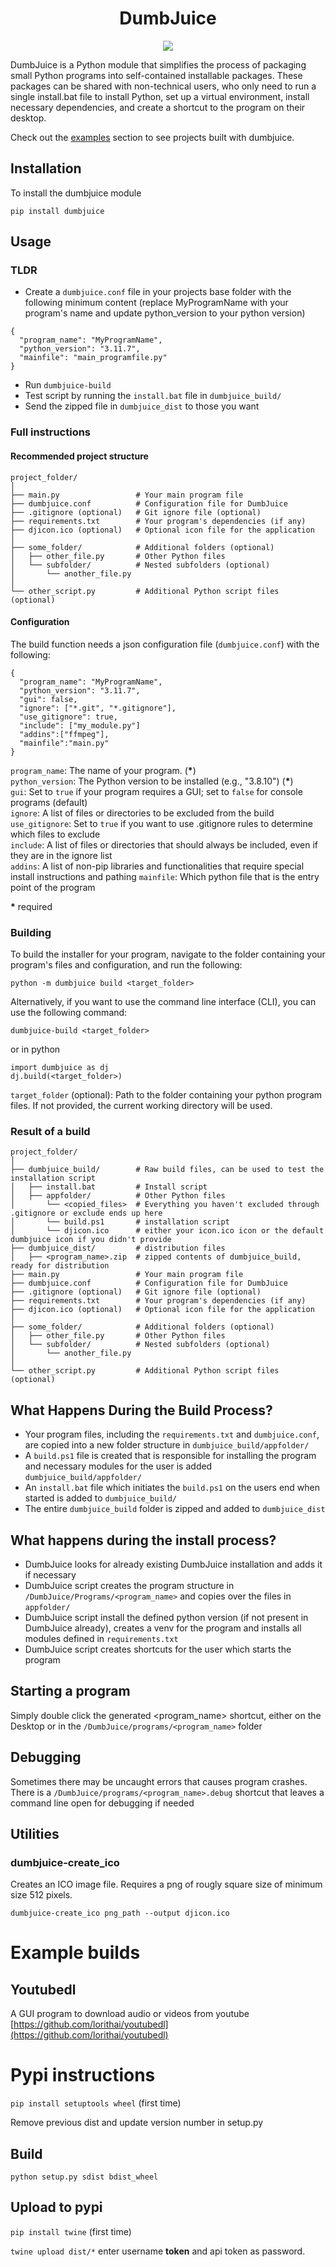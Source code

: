 <div align="center">
<h1>DumbJuice</h1>

<img src="https://raw.githubusercontent.com/lorithai/dumbjuice/refs/heads/main/images/dumbjuice_logo.i.png"></div>

DumbJuice is a Python module that simplifies the process of packaging small Python programs into self-contained installable packages. These packages can be shared with non-technical users, who only need to run a single install.bat file to install Python, set up a virtual environment, install necessary dependencies, and create a shortcut to the program on their desktop.

Check out the [examples](#example-builds) section to see projects built with dumbjuice.

## Installation
To install the dumbjuice module

`
pip install dumbjuice
`

## Usage
### TLDR
* Create a `dumbjuice.conf` file in your projects base folder with the following minimum content (replace MyProgramName with your program's name and update python_version to your python version)
```
{
  "program_name": "MyProgramName",
  "python_version": "3.11.7",
  "mainfile": "main_programfile.py"
}
```
* Run `dumbjuice-build`
* Test script by running the `install.bat` file in `dumbjuice_build/`
* Send the zipped file in `dumbjuice_dist` to those you want

### Full instructions
#### Recommended project structure
```
project_folder/
│
├── main.py                 # Your main program file 
├── dumbjuice.conf          # Configuration file for DumbJuice
├── .gitignore (optional)   # Git ignore file (optional)
├── requirements.txt        # Your program's dependencies (if any)
├── djicon.ico (optional)   # Optional icon file for the application
│
├── some_folder/            # Additional folders (optional)
│   ├── other_file.py       # Other Python files
│   └── subfolder/          # Nested subfolders (optional)
│       └── another_file.py
│
└── other_script.py         # Additional Python script files (optional)
```
#### Configuration
The build function needs a json configuration file (`dumbjuice.conf`) with the following:

```
{
  "program_name": "MyProgramName",
  "python_version": "3.11.7",
  "gui": false,
  "ignore": ["*.git", "*.gitignore"],
  "use_gitignore": true,
  "include": ["my_module.py"]
  "addins":["ffmpeg"],
  "mainfile":"main.py"
}
```

`program_name`: The name of your program. (__\*__)<br>
`python_version`: The Python version to be installed (e.g., "3.8.10") (__\*__)<br>
`gui`: Set to `true` if your program requires a GUI; set to `false` for console programs (default)<br> 
`ignore`: A list of files or directories to be excluded from the build<br>
`use_gitignore`: Set to `true` if you want to use .gitignore rules to determine which files to exclude<br>
`include`: A list of files or directories that should always be included, even if they are in the ignore list<br>
`addins`: A list of non-pip libraries and functionalities that require special install instructions and pathing
`mainfile`: Which python file that is the entry point of the program

__\*__ required

### Building
To build the installer for your program, navigate to the folder containing your program's files and configuration, and run the following:
```
python -m dumbjuice build <target_folder>
```

Alternatively, if you want to use the command line interface (CLI), you can use the following command:
```
dumbjuice-build <target_folder>
```
or in python
```
import dumbjuice as dj
dj.build(<target_folder>)
```
`target_folder` (optional): Path to the folder containing your python program files. If not provided, the current working directory will be used.

### Result of a build
```
project_folder/
│
├── dumbjuice_build/        # Raw build files, can be used to test the installation script
│   ├── install.bat         # Install script
│   ├── appfolder/          # Other Python files
│       └── <copied_files>  # Everything you haven't excluded through .gitignore or exclude ends up here
│       └── build.ps1       # installation script
│       └── djicon.ico      # either your icon.ico icon or the default dumbjuice icon if you didn't provide
├── dumbjuice_dist/         # distribution files
│   ├── <program_name>.zip  # zipped contents of dumbjuice_build, ready for distribution
├── main.py                 # Your main program file 
├── dumbjuice.conf          # Configuration file for DumbJuice
├── .gitignore (optional)   # Git ignore file (optional)
├── requirements.txt        # Your program's dependencies (if any)
├── djicon.ico (optional)   # Optional icon file for the application
│
├── some_folder/            # Additional folders (optional)
│   ├── other_file.py       # Other Python files
│   └── subfolder/          # Nested subfolders (optional)
│       └── another_file.py
│
└── other_script.py         # Additional Python script files (optional)
```

## What Happens During the Build Process?
* Your program files, including the `requirements.txt` and `dumbjuice.conf`, are copied into a new folder structure in `dumbjuice_build/appfolder/`
* A `build.ps1` file is created that is responsible for installing the program and necessary modules for the user is added `dumbjuice_build/appfolder/`
* An `install.bat` file which initiates the `build.ps1` on the users end when started is added to `dumbjuice_build/`
* The entire `dumbjuice_build` folder is zipped and added to `dumbjuice_dist`

## What happens during the install process?
* DumbJuice looks for already existing DumbJuice installation and adds it if necessary
* DumbJuice script creates the program structure in `/DumbJuice/Programs/<program_name>` and copies over the files in `appfolder/`
* DumbJuice script install the defined python version (if not present in DumbJuice already), creates a venv for the program and installs all modules defined in `requirements.txt`
* DumbJuice script creates shortcuts for the user which starts the program

## Starting a program
Simply double click the generated <program_name> shortcut, either on the Desktop or in the `/DumbJuice/programs/<program_name>` folder

## Debugging
Sometimes there may be uncaught errors that causes program crashes. 
There is a `/DumbJuice/programs/<program_name>.debug` shortcut that leaves a command line open for debugging if needed

## Utilities

### dumbjuice-create_ico
Creates an ICO image file. Requires a png of rougly square size of minimum size 512 pixels.
```
dumbjuice-create_ico png_path --output djicon.ico
```


# Example builds
## Youtubedl
A GUI program to download audio or videos from youtube <br>
[https://github.com/lorithai/youtubedl](https://github.com/lorithai/youtubedl)



# Pypi instructions
```pip install setuptools wheel``` (first time)

Remove previous dist and update version number in setup.py

## Build 
```python setup.py sdist bdist_wheel```

## Upload to pypi

```pip install twine``` (first time)

```twine upload dist/*```
enter username __token__ and api token as password.